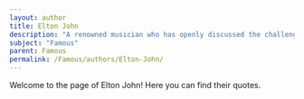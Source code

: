 ```yaml
---
layout: author
title: Elton John
description: "A renowned musician who has openly discussed the challenges of fame, including its effects on mental health and personal relationships."
subject: "Famous"
parent: Famous
permalink: /Famous/authors/Elton-John/
---
```


Welcome to the page of Elton John! Here you can find their quotes.
